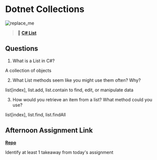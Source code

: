 # Dotnet Collections

![replace_me](https://codeworks.blob.core.windows.net/public/assets/img/illustrations/placeholder.svg)

> **📖 [C# List](https://codeworksacademy.com/fs-student-guide/resources/wk10/02-List-Methods)**

## Questions

1. What is a List in C#?

A collection of objects

2. What List methods seem like you might use them often? Why?

list[index], list.add, list.contain
to find, edit, or manipulate data

3. How would you retrieve an item from a list? What method could you use?

list[index], list.find, list.findAll

## Afternoon Assignment Link

**[Repo](https://github.com/KellyWemmer/BurgerShack2)**

Identify at least 1 takeaway from today's assignment

